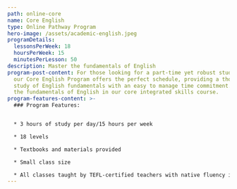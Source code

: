 ```yaml
---
path: online-core
name: Core English
type: Online Pathway Program
hero-image: /assets/academic-english.jpeg
programDetails:
  lessonsPerWeek: 18
  hoursPerWeek: 15
  minutesPerLesson: 50
description: Master the fundamentals of English
program-post-content: For those looking for a part-time yet robust study option,
  our Core English Program offers the perfect schedule, providing a thorough
  study of English fundamentals with an easy to manage time commitment.  Learn
  the fundamentals of English in our core integrated skills course.
program-features-content: >-
  ### Program Features:


  * 3 hours of study per day/15 hours per week

  * 18 levels

  * Textbooks and materials provided

  * Small class size

  * All classes taught by TEFL-certified teachers with native fluency in American English
---
```


